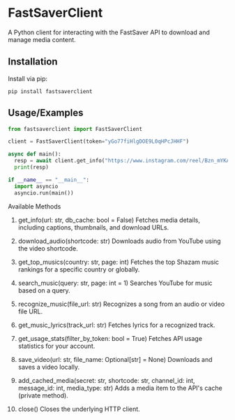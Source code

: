 
# FastSaverClient

A Python client for interacting with the FastSaver API to download and manage media content.




## Installation

Install via pip:

```
pip install fastsaverclient
```
## Usage/Examples

```python
from fastsaverclient import FastSaverClient

client = FastSaverClient(token="yGo77fiHlgDOE9L0qHPcJHHF")

async def main():
  resp = await client.get_info("https://www.instagram.com/reel/Bzn_mYKAltF/")
  print(resp)

if __name__ == "__main__":
  import asyncio
  asyncio.run(main())
```

Available Methods
1. get_info(url: str, db_cache: bool = False)
Fetches media details, including captions, thumbnails, and download URLs.

2. download_audio(shortcode: str)
Downloads audio from YouTube using the video shortcode.

3. get_top_musics(country: str, page: int)
Fetches the top Shazam music rankings for a specific country or globally.

4. search_music(query: str, page: int = 1)
Searches YouTube for music based on a query.

5. recognize_music(file_url: str)
Recognizes a song from an audio or video file URL.

6. get_music_lyrics(track_url: str)
Fetches lyrics for a recognized track.

7. get_usage_stats(filter_by_token: bool = True)
Fetches API usage statistics for your account.

8. save_video(url: str, file_name: Optional[str] = None)
Downloads and saves a video locally.

9. add_cached_media(secret: str, shortcode: str, channel_id: int, message_id: int, media_type: str)
Adds a media item to the API's cache (private method).

10. close()
Closes the underlying HTTP client.

